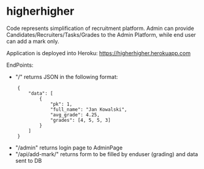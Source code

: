 # higherhigher

Code represents simplification of recruitment platform.
Admin can provide Candidates/Recruiters/Tasks/Grades to the Admin Platform, while end user can add a mark only.

Application is deployed into Heroku: https://higherhigher.herokuapp.com

EndPoints:
- "/" returns JSON in the following format:
``` 
    {
        "data": [
            {
                "pk": 1,
                "full_name": "Jan Kowalski",
                "avg_grade": 4.25,
                "grades": [4, 5, 5, 3]
            }
        ]
    }
```
- "/admin" returns login page to AdminPage
- "/api/add-mark/" returns form to be filled by enduser (grading) and data sent to DB
